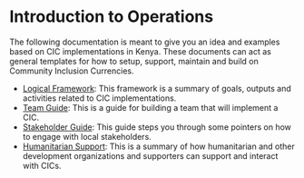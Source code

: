 # Introduction to Operations

The following documentation is meant to give you an idea and examples based on CIC implementations in Kenya. These documents can act as general templates for how to setup, support, maintain and build on Community Inclusion Currencies.

* [Logical Framework](log_frame/): This framework is a summary of goals, outputs and activities related to CIC implementations.
* [Team Guide](team_guide/): This is a guide for building a team that will implement a CIC.
* [Stakeholder Guide](local_stakeholders/): This guide steps you through some pointers on how to engage with local stakeholders.
* [Humanitarian Support](support/): This is a summary of how humanitarian and other development organizations and supporters can support and interact with CICs.
